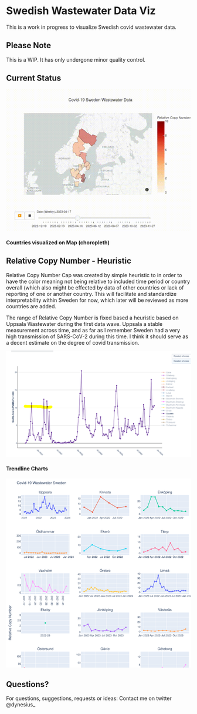 # Swedish Wastewater Data Viz
This is a work in progress to visualize Swedish covid wastewater data.


## Please Note
This is a WIP. It has only undergone minor quality control.


## Current Status
![Geo Map Viz](https://github.com/danieldynesius/covid/blob/main/docs/c19_wastewater_sweden_2023_v0.2.gif)
#### Countries visualized on Map (choropleth)


## Relative Copy Number - Heuristic
Relative Copy Number Cap was created by simple heuristic to in order to have the color meaning not being relative to included time period or country overall (which also might be effected by data of other countries or lack of reporting of one or another country. This will facilitate and standardize interpretability within Sweden for now, which later will be reviewed as more countries are added.

The range of Relative Copy Number is fixed based a heuristic based on Uppsala Wastewater during the first data wave. Uppsala a stable measurement across time, and as far as I remember Sweden had a very high transmission of SARS-CoV-2 during this time. I think it should serve as a decent estimate on the degree of covid transmission. 

![Trendline Viz](docs/se_uppsala_c19_first_recorded_peak.png)

#### Trendline Charts
![Trendline Viz](docs/c19-trends.png)


## Questions?
For questions, suggestions, requests or ideas:
Contact me on twitter @dynesius_
